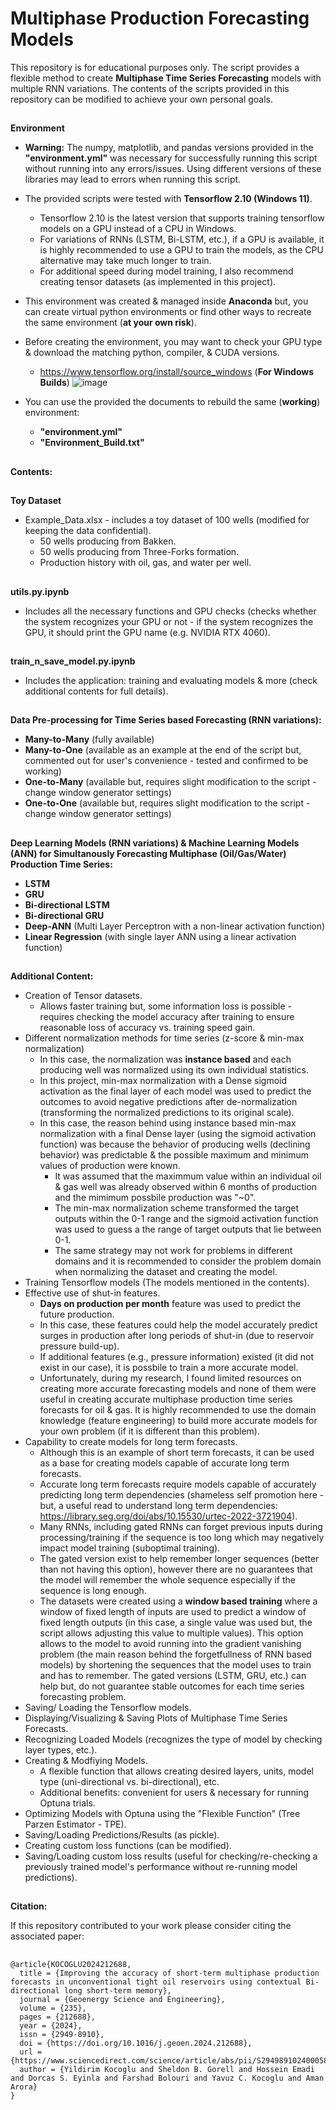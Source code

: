 # Multiphase Production Forecasting Models

This repository is for educational purposes only. The script provides a flexible method to create **Multiphase Time Series Forecasting** models with multiple RNN variations. 
The contents of the scripts provided in this repository can be modified to achieve your own personal goals.

##
**Environment**
- **Warning:** The numpy, matplotlib, and pandas versions provided in the **"environment.yml"** was necessary for successfully running this script without running into any errors/issues. Using different versions of these libraries may lead to errors when running this script.

- The provided scripts were tested with **Tensorflow 2.10 (Windows 11)**.
    - Tensorflow 2.10 is the latest version that supports training tensorflow models on a GPU instead of a CPU in Windows.
    - For variations of RNNs (LSTM, Bi-LSTM, etc.), if a GPU is available, it is highly recommended to use a GPU to train the models, as the CPU alternative may take much longer to train.
    - For additional speed during model training, I also recommend creating tensor datasets (as implemented in this project).
- This environment was created & managed inside **Anaconda** but, you can create virtual python environments or find other ways to recreate the same environment (**at your own risk**).  
- Before creating the environment, you may want to check your GPU type & download the matching  python, compiler, & CUDA versions.
    - https://www.tensorflow.org/install/source_windows (**For Windows Builds**)
![image](https://github.com/user-attachments/assets/70eedab5-bdee-4ba8-a7a5-8b3e73441a2c)
- You can use the provided the documents to rebuild the same (**working**) environment:
    - **"environment.yml"**
    - **"Environment_Build.txt"** 

##
**Contents:**

## 
**Toy Dataset**
- Example_Data.xlsx - includes a toy dataset of 100 wells (modified for keeping the data confidential).
    - 50 wells producing from Bakken.
    - 50 wells producing from Three-Forks formation.
    - Production history with oil, gas, and water per well.     
##
**utils.py.ipynb**
- Includes all the necessary functions and GPU checks (checks whether the system recognizes your GPU or not - if the system recognizes the GPU, it should print the GPU name (e.g. NVIDIA RTX 4060).

##
**train_n_save_model.py.ipynb**
- Includes the application: training and evaluating models & more (check additional contents for full details).
##
**Data Pre-processing for Time Series based Forecasting (RNN variations):**
- **Many-to-Many** (fully available)
- **Many-to-One** (available as an example at the end of the script but, commented out for user's convenience - tested and confirmed to be working)
- **One-to-Many** (available but, requires slight modification to the script - change window generator settings)
- **One-to-One** (available but, requires slight modification to the script - change window generator settings)

##
**Deep Learning Models (RNN variations) & Machine Learning Models (ANN) for Simultanously Forecasting Multiphase (Oil/Gas/Water) Production Time Series:**
- **LSTM**
- **GRU**
- **Bi-directional LSTM**
- **Bi-directional GRU**
- **Deep-ANN** (Multi Layer Perceptron with a non-linear activation function)
- **Linear Regression** (with single layer ANN using a linear activation function)

##
**Additional Content:**
- Creation of Tensor datasets.
    - Allows faster training but, some information loss is possible - requires checking the model accuracy after training to ensure reasonable loss of accuracy vs. training speed gain.
- Different normalization methods for time series (z-score & min-max normalization)
    - In this case, the normalization was **instance based** and each producing well was normalized using its own individual statistics.
    - In this project, min-max normalization with a Dense sigmoid activation as the final layer of each model was used to predict the outcomes to avoid negative predictions after de-normalization (transforming the normalized predictions to its original scale).
    - In this case, the reason behind using instance based min-max normalization with a final Dense layer (using the sigmoid activation function) was because the behavior of producing wells (declining behavior) was predictable & the possible maximum and minimum values of production were known.
        - It was assumed that the maximmum value within an individual oil & gas well was already observed within 6 months of production and the mimimum possbile production was "~0".
        - The min-max normalization scheme transformed the target outputs within the 0-1 range and the sigmoid activation function was used to guess a the range of target outputs that lie between 0-1.
        - The same strategy may not work for problems in different domains and it is recommended to consider the problem domain when normalizing the dataset and creating the model.
- Training Tensorflow models (The models mentioned in the contents).
- Effective use of shut-in features.
    - **Days on production per month** feature was used to predict the future production.
    - In this case, these features could help the model accurately predict surges in production after long periods of shut-in (due to reservoir pressure build-up).
    - If additional features (e.g., pressure information) existed (it did not exist in our case), it is possbile to train a more accurate model.
    - Unfortunately, during my research, I found limited resources on creating more accurate forecasting models and none of them were useful in creating accurate multiphase production time series forecasts for oil & gas. It is highly recommended to use the domain knowledge (feature engineering) to build more accurate models for your own problem (if it is different than this problem).
- Capability to create models for long term forecasts.
    - Although this is an example of short term forecasts, it can be used as a base for creating models capable of accurate long term forecasts.
    - Accurate long term forecasts require models capable of accurately predicting long term dependencies (shameless self promotion here - but, a useful read to understand long term dependencies: https://library.seg.org/doi/abs/10.15530/urtec-2022-3721904).
    - Many RNNs, including gated RNNs can forget previous inputs during processing/training if the sequence is too long which may negatively impact model training (suboptimal training).
    - The gated version exist to help remember longer sequences (better than not having this option), however there are no guarantees that the model will remember the whole sequence especially if the sequence is long enough.
    - The datasets were created using a **window based training** where a window of fixed length of inputs are used to predict a window of fixed length outputs (in this case, a single value was used but, the script allows adjusting this value to multiple values). This option allows to the model to avoid running into the gradient vanishing problem (the main reason behind the forgetfullness of RNN based models) by shortening the sequences that the model uses to train and has to remember. The gated versions (LSTM, GRU, etc.) can help but, do not guarantee stable outcomes for each time series forecasting problem.
- Saving/ Loading the Tensorflow models.
- Displaying/Visualizing & Saving Plots of Multiphase Time Series Forecasts.
- Recognizing Loaded Models (recognizes the type of model by checking layer types, etc.).
- Creating & Modfiying Models.
    - A flexible function that allows creating desired layers, units,  model type (uni-directional vs. bi-directional), etc.
    - Additional benefits: convenient for users & necessary for running Optuna trials.
- Optimizing Models with Optuna using the "Flexible Function" (Tree Parzen Estimator - TPE).
- Saving/Loading Predictions/Results (as pickle).
- Creating custom loss functions (can be modified).
- Saving/Loading custom loss results (useful for checking/re-checking a previously trained model's performance without re-running model predictions).

##
**Citation:**

If this repository contributed to your work please consider citing the associated paper:

##
    
    @article{KOCOGLU2024212688,
      title = {Improving the accuracy of short-term multiphase production forecasts in unconventional tight oil reservoirs using contextual Bi-directional long short-term memory},
      journal = {Geoenergy Science and Engineering},
      volume = {235},
      pages = {212688},
      year = {2024},
      issn = {2949-8910},
      doi = {https://doi.org/10.1016/j.geoen.2024.212688},
      url = {https://www.sciencedirect.com/science/article/abs/pii/S2949891024000587},
      author = {Yildirim Kocoglu and Sheldon B. Gorell and Hossein Emadi and Dorcas S. Eyinla and Farshad Bolouri and Yavuz C. Kocoglu and Aman Arora}    
    }
